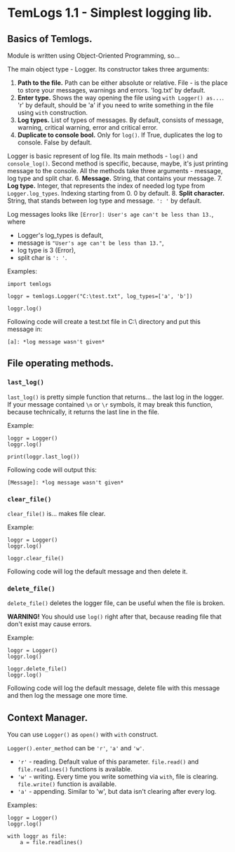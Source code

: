 # TemLogs 1.1 - Simplest logging lib.

## Basics of Temlogs.
Module is written using Object-Oriented Programming, so...

The main object type - Logger. Its constructor takes three arguments:
1. **Path to the file.** Path can be either absolute or relative. File - is the place to store your messages, warnings and errors. 'log.txt' by default.
2. **Enter type.** Shows the way opening the file using `with Logger() as...`. 'r' by default, should be 'a' if you need to write something in the file using `with` construction.
3. **Log types.** List of types of messages. By default, consists of message, warning, critical warning, error and critical error.
4. **Duplicate to console bool.** Only for `log()`. If True, duplicates the log to console. False by default. 

Logger is basic represent of log file. Its main methods - `log()` and `console_log()`.
Second method is specific, because, maybe, it's just printing message to the console.
All the methods take three arguments - message, log type and split char. 
6. **Message.** String, that contains your message.
7. **Log type.** Integer, that represents the index of needed log type from `Logger.log_types`. Indexing starting from 0. 0 by default.
8. **Split character.** String, that stands between log type and message. `': '` by default.

Log messages looks like `[Error]: User's age can't be less than 13.`, where
* Logger's log_types is default,
* message is `"User's age can't be less than 13."`, 
* log type is 3 (Error), 
* split char is `': '`.

Examples:

```
import temlogs 

loggr = temlogs.Logger("C:\test.txt", log_types=['a', 'b'])

loggr.log()
```
Following code will create a test.txt file in C:\ directory and put this message in:
```
[a]: *log message wasn't given*
```

## File operating methods.
### `last_log()`
`last_log()` is pretty simple function that returns... the last log in the logger.
If your message contained `\n` or `\r` symbols, it may break this function, because technically, it returns the last line in the file. 

Example:
```
loggr = Logger()
loggr.log()

print(loggr.last_log())
```
Following code will output this:
```
[Message]: *log message wasn't given*
```
### `clear_file()`
`clear_file()` is... makes file clear. 

Example:
```
loggr = Logger()
loggr.log()

loggr.clear_file()
```
Following code will log the default message and then delete it.

### `delete_file()`
`delete_file()` deletes the logger file, can be useful when the file is broken.

**WARNING!** You should use `log()` right after that, because reading file that don't exist may cause errors.

Example:
```
loggr = Logger()
loggr.log()

loggr.delete_file()
loggr.log()
```
Following code will log the default message, delete file with this message and then log the message one more time.

## Context Manager.
You can use `Logger()` as `open()` with `with` construct.

`Logger().enter_method` can be `'r'`, `'a'` and `'w'`.

* `'r'` - reading. Default value of this parameter. `file.read()` and `file.readlines()` functions is available.
* `'w'` - writing. Every time you write something via `with`, file is clearing. `file.write()` function is available.
* `'a'` - appending. Similar to 'w', but data isn't clearing after every log.

Examples: 
```
loggr = Logger()
loggr.log()

with loggr as file:
    a = file.readlines()
```